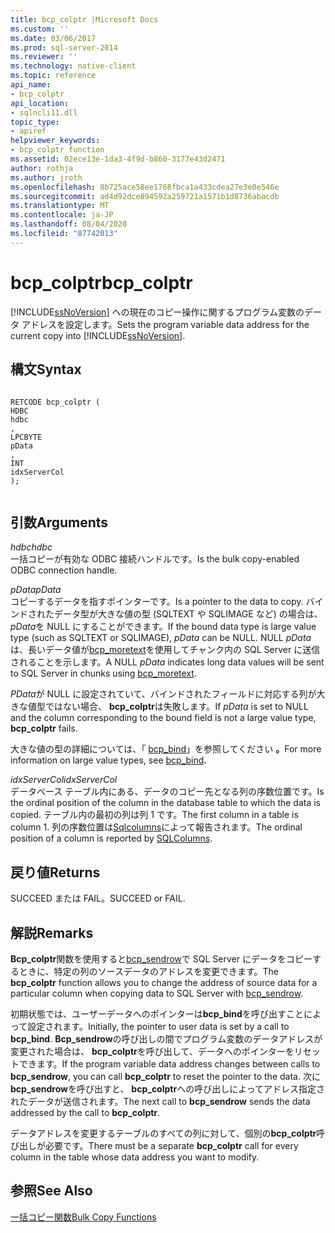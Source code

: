```yaml
---
title: bcp_colptr |Microsoft Docs
ms.custom: ''
ms.date: 03/06/2017
ms.prod: sql-server-2014
ms.reviewer: ''
ms.technology: native-client
ms.topic: reference
api_name:
- bcp_colptr
api_location:
- sqlncli11.dll
topic_type:
- apiref
helpviewer_keywords:
- bcp_colptr function
ms.assetid: 02ece13e-1da3-4f9d-b860-3177e43d2471
author: rothja
ms.author: jroth
ms.openlocfilehash: 8b725ace58ee1768fbca1a433cdea27e3e0e546e
ms.sourcegitcommit: ad4d92dce894592a259721a1571b1d8736abacdb
ms.translationtype: MT
ms.contentlocale: ja-JP
ms.lasthandoff: 08/04/2020
ms.locfileid: "87742013"
---
```

# <a name="bcp_colptr"></a><span data-ttu-id="b54bf-102">bcp_colptr</span><span class="sxs-lookup"><span data-stu-id="b54bf-102">bcp_colptr</span></span>
  <span data-ttu-id="b54bf-103">[!INCLUDE[ssNoVersion](../../includes/ssnoversion-md.md)] への現在のコピー操作に関するプログラム変数のデータ アドレスを設定します。</span><span class="sxs-lookup"><span data-stu-id="b54bf-103">Sets the program variable data address for the current copy into [!INCLUDE[ssNoVersion](../../includes/ssnoversion-md.md)].</span></span>  
  
## <a name="syntax"></a><span data-ttu-id="b54bf-104">構文</span><span class="sxs-lookup"><span data-stu-id="b54bf-104">Syntax</span></span>  
  
```  
  
RETCODE bcp_colptr (  
HDBC   
hdbc  
,  
LPCBYTE   
pData  
,  
INT   
idxServerCol  
);  
  
```  
  
## <a name="arguments"></a><span data-ttu-id="b54bf-105">引数</span><span class="sxs-lookup"><span data-stu-id="b54bf-105">Arguments</span></span>  
 <span data-ttu-id="b54bf-106">*hdbc*</span><span class="sxs-lookup"><span data-stu-id="b54bf-106">*hdbc*</span></span>  
 <span data-ttu-id="b54bf-107">一括コピーが有効な ODBC 接続ハンドルです。</span><span class="sxs-lookup"><span data-stu-id="b54bf-107">Is the bulk copy-enabled ODBC connection handle.</span></span>  
  
 <span data-ttu-id="b54bf-108">*pData*</span><span class="sxs-lookup"><span data-stu-id="b54bf-108">*pData*</span></span>  
 <span data-ttu-id="b54bf-109">コピーするデータを指すポインターです。</span><span class="sxs-lookup"><span data-stu-id="b54bf-109">Is a pointer to the data to copy.</span></span> <span data-ttu-id="b54bf-110">バインドされたデータ型が大きな値の型 (SQLTEXT や SQLIMAGE など) の場合は、 *pData*を NULL にすることができます。</span><span class="sxs-lookup"><span data-stu-id="b54bf-110">If the bound data type is large value type (such as SQLTEXT or SQLIMAGE), *pData* can be NULL.</span></span> <span data-ttu-id="b54bf-111">NULL *pData*は、長いデータ値が[bcp_moretext](bcp-moretext.md)を使用してチャンク内の SQL Server に送信されることを示します。</span><span class="sxs-lookup"><span data-stu-id="b54bf-111">A NULL *pData* indicates long data values will be sent to SQL Server in chunks using [bcp_moretext](bcp-moretext.md).</span></span>  
  
 <span data-ttu-id="b54bf-112">*PData*が NULL に設定されていて、バインドされたフィールドに対応する列が大きな値型ではない場合、 **bcp_colptr**は失敗します。</span><span class="sxs-lookup"><span data-stu-id="b54bf-112">If *pData* is set to NULL and the column corresponding to the bound field is not a large value type, **bcp_colptr** fails.</span></span>  
  
 <span data-ttu-id="b54bf-113">大きな値の型の詳細については、「 [bcp_bind](bcp-bind.md)」を参照してください **。**</span><span class="sxs-lookup"><span data-stu-id="b54bf-113">For more information on large value types, see [bcp_bind](bcp-bind.md)**.**</span></span>  
  
 <span data-ttu-id="b54bf-114">*idxServerCol*</span><span class="sxs-lookup"><span data-stu-id="b54bf-114">*idxServerCol*</span></span>  
 <span data-ttu-id="b54bf-115">データベース テーブル内にある、データのコピー先となる列の序数位置です。</span><span class="sxs-lookup"><span data-stu-id="b54bf-115">Is the ordinal position of the column in the database table to which the data is copied.</span></span> <span data-ttu-id="b54bf-116">テーブル内の最初の列は列 1 です。</span><span class="sxs-lookup"><span data-stu-id="b54bf-116">The first column in a table is column 1.</span></span> <span data-ttu-id="b54bf-117">列の序数位置は[Sqlcolumns](../native-client-odbc-api/sqlcolumns.md)によって報告されます。</span><span class="sxs-lookup"><span data-stu-id="b54bf-117">The ordinal position of a column is reported by [SQLColumns](../native-client-odbc-api/sqlcolumns.md).</span></span>  
  
## <a name="returns"></a><span data-ttu-id="b54bf-118">戻り値</span><span class="sxs-lookup"><span data-stu-id="b54bf-118">Returns</span></span>  
 <span data-ttu-id="b54bf-119">SUCCEED または FAIL。</span><span class="sxs-lookup"><span data-stu-id="b54bf-119">SUCCEED or FAIL.</span></span>  
  
## <a name="remarks"></a><span data-ttu-id="b54bf-120">解説</span><span class="sxs-lookup"><span data-stu-id="b54bf-120">Remarks</span></span>  
 <span data-ttu-id="b54bf-121">**Bcp_colptr**関数を使用すると[bcp_sendrow](bcp-sendrow.md)で SQL Server にデータをコピーするときに、特定の列のソースデータのアドレスを変更できます。</span><span class="sxs-lookup"><span data-stu-id="b54bf-121">The **bcp_colptr** function allows you to change the address of source data for a particular column when copying data to SQL Server with [bcp_sendrow](bcp-sendrow.md).</span></span>  
  
 <span data-ttu-id="b54bf-122">初期状態では、ユーザーデータへのポインターは**bcp_bind**を呼び出すことによって設定されます。</span><span class="sxs-lookup"><span data-stu-id="b54bf-122">Initially, the pointer to user data is set by a call to **bcp_bind**.</span></span> <span data-ttu-id="b54bf-123">**Bcp_sendrow**の呼び出しの間でプログラム変数のデータアドレスが変更された場合は、 **bcp_colptr**を呼び出して、データへのポインターをリセットできます。</span><span class="sxs-lookup"><span data-stu-id="b54bf-123">If the program variable data address changes between calls to **bcp_sendrow**, you can call **bcp_colptr** to reset the pointer to the data.</span></span> <span data-ttu-id="b54bf-124">次に**bcp_sendrow**を呼び出すと、 **bcp_colptr**への呼び出しによってアドレス指定されたデータが送信されます。</span><span class="sxs-lookup"><span data-stu-id="b54bf-124">The next call to **bcp_sendrow** sends the data addressed by the call to **bcp_colptr**.</span></span>  
  
 <span data-ttu-id="b54bf-125">データアドレスを変更するテーブルのすべての列に対して、個別の**bcp_colptr**呼び出しが必要です。</span><span class="sxs-lookup"><span data-stu-id="b54bf-125">There must be a separate **bcp_colptr** call for every column in the table whose data address you want to modify.</span></span>  
  
## <a name="see-also"></a><span data-ttu-id="b54bf-126">参照</span><span class="sxs-lookup"><span data-stu-id="b54bf-126">See Also</span></span>  
 [<span data-ttu-id="b54bf-127">一括コピー関数</span><span class="sxs-lookup"><span data-stu-id="b54bf-127">Bulk Copy Functions</span></span>](sql-server-driver-extensions-bulk-copy-functions.md)  
  
  
